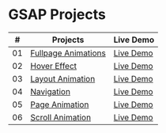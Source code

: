 # GSAP Projects

| # | Projects| Live Demo |
| --------------- | --------------- | --------------- |
| 01    |[Fullpage Animations](https://github.com/Lalitkumar4/GSAP-projects/tree/master/fullpage-animations) | [Live Demo](https://fullpage-animations.netlify.app/)   |
| 02    |[Hover Effect](https://github.com/Lalitkumar4/GSAP-projects/tree/master/hover-effect) | [Live Demo](https://hover-effect-gsap.netlify.app/)   |
| 03    |[Layout Animation](https://github.com/Lalitkumar4/GSAP-projects/tree/master/layout-animation)   | [Live Demo](https://layout-animation-gsap.netlify.app/)   |
| 04    |[Navigation](https://github.com/Lalitkumar4/GSAP-projects/tree/master/navigation) | [Live Demo](https://navigation-gsap.netlify.app/)   |
| 05    |[Page Animation](https://github.com/Lalitkumar4/GSAP-projects/tree/master/page-animation) | [Live Demo](https://page-animation-gsap.netlify.app/)   |
| 06    |[Scroll Animation ](https://github.com/Lalitkumar4/GSAP-projects/tree/master/scroll-animation) | [Live Demo](https://scroll-animation-gsap.netlify.app/)   |


